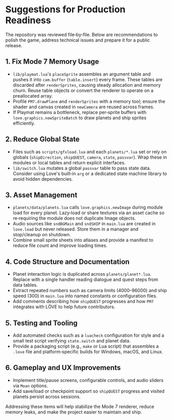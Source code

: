 # Suggestions for Production Readiness

The repository was reviewed file‑by‑file.  Below are recommendations to polish the game, address technical issues and prepare it for a public release.

## 1. Fix Mode 7 Memory Usage
- `lib/playmat.lua`'s `placeSprite` assembles an argument table and pushes it into `cam.buffer` (`table.insert`) every frame.  These tables are discarded after `renderSprites`, causing steady allocation and memory churn.  Reuse table objects or convert the renderer to operate on a preallocated array.
- Profile `PM7.drawPlane` and `renderSprites` with a memory tool; ensure the shader and canvas created in `newCamera` are reused across frames.
- If Playmat remains a bottleneck, replace per‑sprite buffers with `love.graphics.newSpriteBatch` to draw planets and ship sprites efficiently.

## 2. Reduce Global State
- Files such as `scripts/gfxload.lua` and each `planets/*.lua` set or rely on globals (`shipDirection`, `shipQUEST`, `camera`, `state`, `passvar`).  Wrap these in modules or local tables and return explicit interfaces.
- `lib/switch.lua` mutates a global `passvar` table to pass state data.  Consider using Love's built‑in `arg` or a dedicated state machine library to avoid hidden dependencies.

## 3. Asset Management
- `planets/data/planets.lua` calls `love.graphics.newImage` during module load for every planet.  Lazy‑load or share textures via an asset cache so re‑requiring the module does not duplicate Image objects.
- Audio sources like `sndBGMain` and `sndSHIP` in `main.lua` are created in `love.load` but never released.  Store them in a manager and stop/cleanup on shutdown.
- Combine small sprite sheets into atlases and provide a manifest to reduce file count and improve loading times.

## 4. Code Structure and Documentation
- Planet interaction logic is duplicated across `planets/planet*.lua`.  Replace with a single handler reading dialogue and quest steps from data tables.
- Extract repeated numbers such as camera limits (4000–96000) and ship speed (300) in `main.lua` into named constants or configuration files.
- Add comments describing how `shipQUEST` progresses and how `PM7` integrates with LÖVE to help future contributors.

## 5. Testing and Tooling
- Add automated checks such as a `luacheck` configuration for style and a small test script verifying `state.switch` and planet data.
- Provide a packaging script (e.g., `make` or Lua script) that assembles a `.love` file and platform‑specific builds for Windows, macOS, and Linux.

## 6. Gameplay and UX Improvements
- Implement title/pause screens, configurable controls, and audio sliders via `Moan` options.
- Add save/load or checkpoint support so `shipQUEST` progress and visited planets persist across sessions.

Addressing these items will help stabilize the Mode 7 renderer, reduce memory leaks, and make the project easier to maintain and ship.

